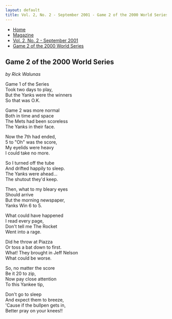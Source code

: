 ```yaml
---
layout: default
title: Vol. 2, No. 2 - September 2001 - Game 2 of the 2000 World Series
---
```

<nav class="breadcrumb" aria-label="breadcrumbs">
  <ul>
    <li><a href="{{ site.url }}{{ site.baseurl }}">Home</a></li>
    <li><a href="../magazine-home.html">Magazine</a></li>
    <li><a href="bi_vol_2_no_2_home.html">Vol. 2, No. 2 - September 2001</a></li>
    <li class="is-active"><a href="#" aria-current="page">Game 2 of the 2000 World Series</a></li>
  </ul>
</nav>

<section class="storycontent">
  <h1>Game 2 of the 2000 World Series</h1>
  <p><em>by Rick Walunas</em></p>

  <p>
    Game 1 of the Series<br />
    Took two days to play,<br />
    But the Yanks were the winners<br />
    So that was O.K.
  </p>

  <p>
    Game 2 was more normal<br />
    Both in time and space<br />
    The Mets had been scoreless<br />
    The Yanks in their face.
  </p>

  <p>
    Now the 7th had ended,<br />
    5 to "Oh" was the score,<br />
    My eyelids were heavy<br />
    I could take no more.
  </p>

  <p>
    So I turned off the tube<br />
    And drifted happily to sleep.<br />
    The Yanks were ahead...<br />
    The shutout they'd keep.
  </p>

  <p>
    Then, what to my bleary eyes<br />
    Should arrive<br />
    But the morning newspaper,<br />
    Yanks Win 6 to 5.
  </p>

  <p>
    What could have happened<br />
    I read every page,<br />
    Don't tell me The Rocket<br />
    Went into a rage.
  </p>

  <p>
    Did he throw at Piazza<br />
    Or toss a bat down to first.<br />
    What! They brought in Jeff Nelson<br />
    What could be worse.
  </p>

  <p>
    So, no matter the score<br />
    Be it 20 to zip,<br />
    Now pay close attention<br />
    To this Yankee tip,
  </p>

  <p>
    Don't go to sleep<br />
    And expect them to breeze,<br />
    'Cause if the bullpen gets in,<br />
    Better pray on your knees!!
  </p>

</section>
